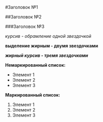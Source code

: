 #Заголовок №1

##Заголовок №2

###Заголовок №3

*курсив - обрамление одной звездочкой*

**выделение жирным - двумя звездочками**

***жирный курсив - тремя звездочками*** 

**Немаркированный список:**
* Элемент 1
* Элемент 2
* Элемент 3

**Маркированный список:**
1. Элемент 1
2. Элемент 2
3. Элемент 3